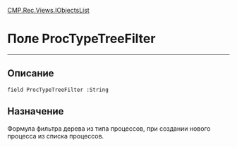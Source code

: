 ﻿---
Link: CMP.Rec.Views.IObjectsList.@ProcTypeTreeFilter
---

<!---  Навигация
[Имя проекта](#) :
-->
[CMP.Rec.Views.IObjectsList](Default)

# Поле ProcTypeTreeFilter
---

## Описание

    field ProcTypeTreeFilter :String

<!--
## Аргументы{#Args}

### Аргумент1

Описание аргумента 1
-->

## Назначение

Формула фильтра дерева из типа процессов, при создании нового процесса из списка процессов.

<!--
## Пример

    ProcTypeTreeFilter...
-->

